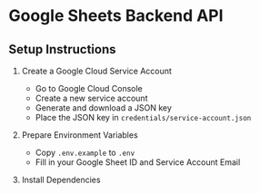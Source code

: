 # Google Sheets Backend API

## Setup Instructions

1. Create a Google Cloud Service Account
   - Go to Google Cloud Console
   - Create a new service account
   - Generate and download a JSON key
   - Place the JSON key in `credentials/service-account.json`

2. Prepare Environment Variables
   - Copy `.env.example` to `.env`
   - Fill in your Google Sheet ID and Service Account Email

3. Install Dependencies
